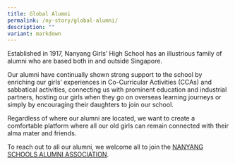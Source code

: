 ```yaml
---
title: Global Alumni
permalink: /ny-story/global-alumni/
description: ""
variant: markdown
---
```

Established in 1917, Nanyang Girls’ High School has an illustrious family of alumni who are based both in and outside Singapore.

Our alumni have continually shown strong support to the school by enriching our girls’ experiences in Co-Curricular Activities (CCAs) and sabbatical activities, connecting us with prominent education and industrial partners, hosting our girls when they go on overseas learning journeys or simply by encouraging their daughters to join our school.

Regardless of where our alumni are located, we want to create a comfortable platform where all our old girls can remain connected with their alma mater and friends.

To reach out to all our alumni, we welcome all to join the <a target="_blank" href="http://nanyang.org.sg/">NANYANG SCHOOLS ALUMNI ASSOCIATION</a>.